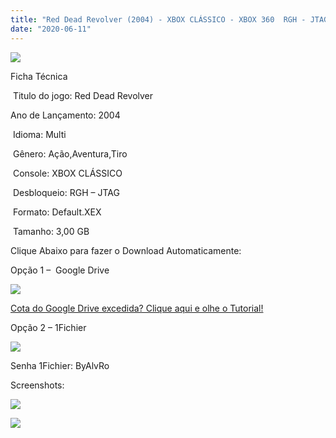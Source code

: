 ```yaml
---
title: "Red Dead Revolver (2004) - XBOX CLÁSSICO - XBOX 360  RGH - JTAG"
date: "2020-06-11"
---
```


[![](https://1.bp.blogspot.com/-TTO-tG0Cltc/XuGLYvlrKpI/AAAAAAAALaM/_ehJ1d3ho4cGKXfrL_TtFz-9ZdekyyyTwCK4BGAsYHg/s320/32945-red-dead-revolver-xbox-front-cover.jpg)](https://1.bp.blogspot.com/-TTO-tG0Cltc/XuGLYvlrKpI/AAAAAAAALaM/_ehJ1d3ho4cGKXfrL_TtFz-9ZdekyyyTwCK4BGAsYHg/s1163/32945-red-dead-revolver-xbox-front-cover.jpg)

Ficha Técnica

 Titulo do jogo: Red Dead Revolver

Ano de Lançamento: 2004 

 Idioma: Multi

 Gênero: Ação,Aventura,Tiro

 Console: XBOX CLÁSSICO

 Desbloqueio: RGH – JTAG

 Formato: Default.XEX

 Tamanho: 3,00 GB

Clique Abaixo para fazer o Download Automaticamente:

Opção 1 –  Google Drive

[![](https://1.bp.blogspot.com/-4SUqXRoRWc0/XtsW72LDzrI/AAAAAAAAKHM/qo1oDro7CI03qjIvaVCl6yKZ3v_F_JvBwCK4BGAsYHg/APRENDA-Recupdsdasdasdaerado.png)](https://zee.gl/xnAa)

[Cota do Google Drive excedida? Clique aqui e olhe o Tutorial!](https://ultragames-torrents.blogspot.com/2020/06/burlar-cota-do-google-drive.html) 

Opção 2 – 1Fichier

[![](https://1.bp.blogspot.com/-_zZdQvZ2gIU/Xtsj-eVjN2I/AAAAAAAAKIo/KQ2li_X1OA4tugIrGMMQ2bL4pJhYvsDfQCK4BGAsYHg/1Fichier.png)](https://zee.gl/MCjsdAq)

Senha 1Fichier: ByAlvRo

Screenshots:

[![](https://1.bp.blogspot.com/-rrky6sceGvw/XuGLZRQ_-MI/AAAAAAAALaQ/OIsaRpACMxgAqfZtyPQXVreClyzX2cjiwCK4BGAsYHg/w400-h225/maxresdefault.jpg)](https://1.bp.blogspot.com/-rrky6sceGvw/XuGLZRQ_-MI/AAAAAAAALaQ/OIsaRpACMxgAqfZtyPQXVreClyzX2cjiwCK4BGAsYHg/s1280/maxresdefault.jpg)

[![](https://1.bp.blogspot.com/-iq3EkkBnWho/XuGLZxASkUI/AAAAAAAALaU/G5hz8moy8Loxk2sU9V6NULRw48e5-HI1wCK4BGAsYHg/w400-h253/revolver-03.jpg)](https://1.bp.blogspot.com/-iq3EkkBnWho/XuGLZxASkUI/AAAAAAAALaU/G5hz8moy8Loxk2sU9V6NULRw48e5-HI1wCK4BGAsYHg/s640/revolver-03.jpg)
